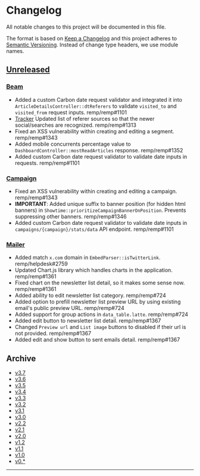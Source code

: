 # Changelog

All notable changes to this project will be documented in this file.

The format is based on [Keep a Changelog](http://keepachangelog.com/) and this project adheres to [Semantic Versioning](http://semver.org/). Instead of change type headers, we use module names.

## [Unreleased]

### [Beam]

- Added a custom Carbon date request validator and integrated it into `ArticleDetailsController::dtReferers` to validate `visited_to` and `visited_from` request inputs. remp/remp#1101
- [Tracker] Updated list of referer sources so that the newer social/searches are recognized. remp/remp#1313
- Fixed an XSS vulnerability within creating and editing a segment. remp/remp#1343
- Added mobile concurrents percentage value to `DashboardController::mostReadArticles` response. remp/remp#1352
- Added custom Carbon date request validator to validate date inputs in requests. remp/remp#1101

### [Campaign]

- Fixed an XSS vulnerability within creating and editing a campaign. remp/remp#1343
- **IMPORTANT**: Added unique suffix to banner position (for hidden html banners) in `Showtime::prioritizeCampaignBannerOnPosition`. Prevents suppressing other banners. remp/remp#1346
- Added custom Carbon date request validator to validate date inputs in `campaigns/{campaign}/stats/data` API endpoint. remp/remp#1101

### [Mailer]

- Added match `x.com` domain in `EmbedParser::isTwitterLink`. remp/helpdesk#2759
- Updated Chart.js library which handles charts in the application. remp/remp#1361
- Fixed chart on the newsletter list detail, so it makes some sense now. remp/remp#1361
- Added ability to edit newsletter list category. remp/remp#724
- Added option to prefill newsletter list preview URL by using existing email's public preview URL. remp/remp#724
- Added support for group actions in `data_table.latte`. remp/remp#724
- Added edit button to newsletter list detail. remp/remp#1367
- Changed `Preview url` and `List image` buttons to disabled if their url is not provided. remp/remp#1367
- Added edit and show button to sent emails detail. remp/remp#1367

## Archive

- [v3.7](./changelogs/CHANGELOG-v3.7.md)
- [v3.6](./changelogs/CHANGELOG-v3.6.md)
- [v3.5](./changelogs/CHANGELOG-v3.5.md)
- [v3.4](./changelogs/CHANGELOG-v3.4.md)
- [v3.3](./changelogs/CHANGELOG-v3.3.md)
- [v3.2](./changelogs/CHANGELOG-v3.2.md)
- [v3.1](./changelogs/CHANGELOG-v3.1.md)
- [v3.0](./changelogs/CHANGELOG-v3.0.md)
- [v2.2](./changelogs/CHANGELOG-v2.2.md)
- [v2.1](./changelogs/CHANGELOG-v2.1.md)
- [v2.0](./changelogs/CHANGELOG-v2.0.md)
- [v1.2](./changelogs/CHANGELOG-v1.2.md)
- [v1.1](./changelogs/CHANGELOG-v1.1.md)
- [v1.0](./changelogs/CHANGELOG-v1.0.md)
- [v0.*](./changelogs/CHANGELOG-v0.md)

---

[Beam]: https://github.com/remp2020/remp/tree/master/Beam
[Campaign]: https://github.com/remp2020/remp/tree/master/Campaign
[Mailer]: https://github.com/remp2020/remp/tree/master/Mailer
[Sso]: https://github.com/remp2020/remp/tree/master/Sso
[Segments]: https://github.com/remp2020/remp/tree/master/Beam/go/cmd/segments
[Tracker]: https://github.com/remp2020/remp/tree/master/Beam/go/cmd/tracker

[Unreleased]: https://github.com/remp2020/remp/compare/3.2.0...master
